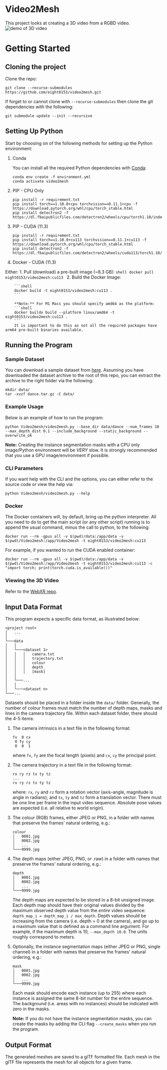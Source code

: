 # Video2Mesh
This project looks at creating a 3D video from a RGBD video.
![demo of 3D video](video_3d_demo.gif)
# Getting Started
## Cloning the project
Clone the repo:
```shell
git clone --recurse-submodules https://github.com/eight0153/video2mesh.git 
```
If forget to or cannot clone with `--recurse-submodules` then clone the git dependencies with the following:
```shell
git submodule update --init --recursive
```
## Setting Up Python
Start by choosing on of the following methods for setting up the Python environment:
1. Conda

    You can install all the required Python dependencies with [Conda](https://docs.conda.io/en/latest/miniconda.html):
    ```shell
    conda env create -f environment.yml
    conda activate video2mesh
    ```

2. PIP - CPU Only
    ```shell
    pip install -r requirement.txt
    pip install torch==1.10.0+cpu torchvision==0.11.1+cpu -f https://download.pytorch.org/whl/cpu/torch_stable.html
    pip install detectron2 -f https://dl.fbaipublicfiles.com/detectron2/wheels/cpu/torch1.10/index.html
    ```

3. PIP - CUDA (11.3)
    ```shell
    pip install -r requirement.txt
    pip install torch==1.10.0+cu113 torchvision==0.11.1+cu113 -f https://download.pytorch.org/whl/cpu/torch_stable.html
    pip install detectron2 -f https://dl.fbaipublicfiles.com/detectron2/wheels/cuda113/torch1.10/index.html
    ```

4.  Docker - CUDA (11.3)

   Either:
     1. Pull (download) a pre-built image (~8.3 GB): 
        ```shell
        docker pull eight0153/video2mesh:cu113
        ```
     2. Build the Docker Image:
    
        ```shell
        docker build -t eight0153/video2mesh:cu113 .
        ```
        
        **Note:** For M1 Macs you should specify amd64 as the platform:
        ```shell
        docker buildx build --platform linux/amd64 -t eight0153/video2mesh:cu113 .
        ```
        It is important to do this as not all the required packages have arm64 pre-built binaries available.

## Running the Program
### Sample Dataset
You can download a sample dataset from [here](https://www.icloud.com/iclouddrive/0AVLFLkxIy_M3Pm-u8aopXHHQ#dance).
Assuming you have downloaded the dataset archive to the root of this repo, you can extract the archive to the right 
folder via the following:
```shell
mkdir data/
tar -xvzf dance.tar.gz -C data/
```
### Example Usage
Below is an example of how to run the program:
```shell
python Video2mesh/video2mesh.py --base_dir data/dance --num_frames 10 --max_depth_dist 0.1 --include_background --static_background --overwrite_ok
```

 **Note:** Creating the instance segmentation masks with a CPU only image/Python environment will be *VERY* slow. 
 It is strongly recommended that you use a GPU image/environment if possible.

### CLI Parameters
If you want help with the CLI and the options, you can either refer to the source code or view the help via:
```shell
python Video2mesh/video2mesh.py --help
```

### Docker
The Docker containers will, by default, bring up the python interpreter.
All you need to do to get the main script (or any other script) running is to append the usual command, 
minus the call to python, to the following:
```shell
docker run --rm -gpus all -v $(pwd)/data:/app/data -v $(pwd)/Video2mesh:/app/Video2mesh -t eight0153/video2mesh:cu113 
```
For example, if you wanted to run the CUDA enabled container: 
```shell
docker run --rm -gpus all -v $(pwd)/data:/app/data -v $(pwd)/Video2mesh:/app/Video2mesh -t eight0153/video2mesh:cu113 -c "import torch; print(torch.cuda.is_available())"
```

### Viewing the 3D Video
Refer to the [WebXR repo](https://github.com/eight0153/webxr3dvideo).

## Input Data Format
This program expects a specific data format, as illustrated below:

```
<project root>
│   ...
│
└───data
│   │
│   └───<dataset 1>
│   │   │   camera.txt
│   │   │   trajectory.txt
│   │   │   colour
│   │   │   depth
│   │   │   [mask]
│   │
│   └───...
│   │
│   └───<dataset n>
└───...
```

Datasets should be placed in a folder inside the `data/` folder.
Generally, the number of colour frames must match the number of depth maps, masks and lines in the camera trajectory 
file.
Within each dataset folder, there should the 4-5 items:
1. The camera intrinsics in a text file in the following format:
   ```text
   fx  0 cx
    0 fy cy
    0  0  1
   ```
   where `fx`, `fy` are the focal length (pixels) and `cx`, `cy` the principal point.
2. The camera trajectory in a text file in the following format:
   ```text
   rx ry rz tx ty tz
   ...
   rx ry rz tx ty tz
   ```
   where: `rx`, `ry` and `rz` form a rotation vector (axis-angle, magnitude is angle in radians); and `tx`, `ty` and `tz` form a translation vector.
   There must be one line per frame in the input video sequence.
   Absolute pose values are expected (i.e. all relative to world origin).
3. The colour (RGB) frames, either JPEG or PNG, in a folder with names that preserve the frames' natural ordering, e.g.:
   ```text
   colour
   │   0001.jpg
   │   0002.jpg
   │   ...
   └───9999.jpg
   ```
4. The depth maps (either JPEG, PNG, or .raw) in a folder with names that preserve the frames' natural ordering, e.g.:
   ```text
   depth
   │   0001.jpg
   │   0002.jpg
   │   ...
   └───9999.jpg
   ```
   The depth maps are expected to be stored in a 8-bit unsigned image.
   Each depth map should have their original values divided by the maximum observed depth value from the *entire* video sequence:
   ```depth_map_i = depth_map_i / max_depth```. Depth values should be increasing from the camera (i.e. depth = 0 at the camera),
   and go up to a maximum value that is defined as a command line argument. For example, if the maximum depth is 10, `--max_depth 10.0`.
   The units roughly correspond to meters.
5. Optionally, the instance segmentation maps (either JPEG or PNG, single channel) in a folder with names that preserve the frames' 
natural ordering, e.g.:
   ```text
   mask
   │   0001.jpg
   │   0002.jpg
   │   ...
   └───9999.jpg
   ```
   Each mask should encode each instance (up to 255) where each instance
   is assigned the same 8-bit number for the entire sequence.
   The background (i.e. areas with no instances) should be indicated with zero in the masks.

   **Note:** If you do not have the instance segmentation masks, you can create the masks by adding the
   CLI flag `--create_masks` when you run the program.

## Output Format
The generated meshes are saved to a glTF formatted file.
Each mesh in the glTF file represents the mesh for all objects for a given frame.